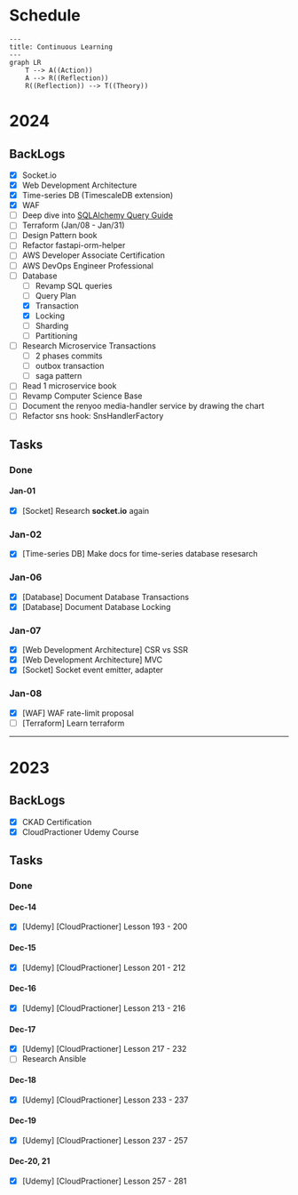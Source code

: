 # Schedule

```mermaid
---
title: Continuous Learning
---
graph LR
    T --> A((Action))
    A --> R((Reflection))
    R((Reflection)) --> T((Theory))
```

# 2024

## BackLogs

- [x] Socket.io
- [x] Web Development Architecture
- [x] Time-series DB (TimescaleDB extension)
- [x] WAF
- [ ] Deep dive into [SQLAlchemy Query Guide](https://docs.sqlalchemy.org/en/20/orm/queryguide/index.html)
- [ ] Terraform (Jan/08 - Jan/31)
- [ ] Design Pattern book
- [ ] Refactor fastapi-orm-helper
- [ ] AWS Developer Associate Certification
- [ ] AWS DevOps Engineer Professional
- [ ] Database
  - [ ] Revamp SQL queries
  - [ ] Query Plan
  - [x] Transaction
  - [x] Locking
  - [ ] Sharding
  - [ ] Partitioning
- [ ] Research Microservice Transactions
  - [ ] 2 phases commits
  - [ ] outbox transaction
  - [ ] saga pattern
- [ ] Read 1 microservice book
- [ ] Revamp Computer Science Base
- [ ] Document the renyoo media-handler service by drawing the chart
- [ ] Refactor sns hook: SnsHandlerFactory

## Tasks

### Done

#### Jan-01

- [x] [Socket] Research **socket.io** again

### Jan-02

- [x] [Time-series DB] Make docs for time-series database resesarch

### Jan-06

- [x] [Database] Document Database Transactions
- [x] [Database] Document Database Locking

### Jan-07

- [x] [Web Development Architecture] CSR vs SSR
- [x] [Web Development Architecture] MVC
- [x] [Socket] Socket event emitter, adapter

### Jan-08

- [x] [WAF] WAF rate-limit proposal
- [ ] [Terraform] Learn terraform

---

# 2023

## BackLogs

- [x] CKAD Certification
- [x] CloudPractioner Udemy Course

## Tasks

### Done

#### Dec-14

- [x] [Udemy] [CloudPractioner] Lesson 193 - 200

#### Dec-15

- [x] [Udemy] [CloudPractioner] Lesson 201 - 212

#### Dec-16

- [x] [Udemy] [CloudPractioner] Lesson 213 - 216

#### Dec-17

- [x] [Udemy] [CloudPractioner] Lesson 217 - 232
- [ ] Research Ansible

#### Dec-18

- [x] [Udemy] [CloudPractioner] Lesson 233 - 237

#### Dec-19

- [x] [Udemy] [CloudPractioner] Lesson 237 - 257

#### Dec-20, 21

- [x] [Udemy] [CloudPractioner] Lesson 257 - 281
